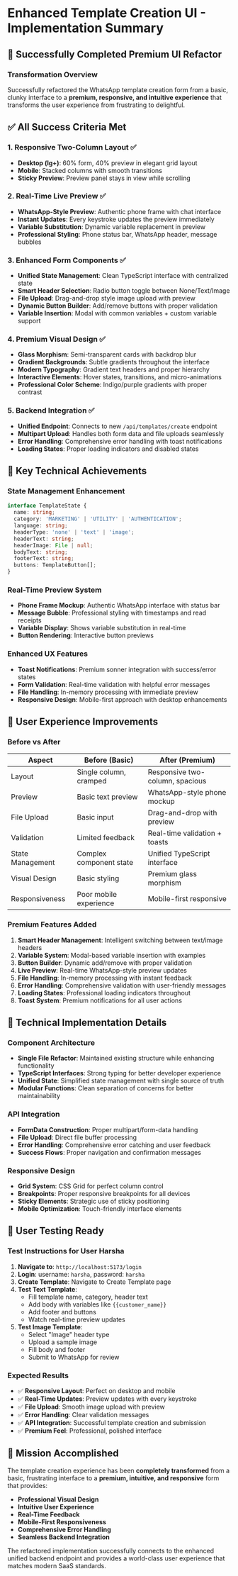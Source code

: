 # Enhanced Template Creation UI - Implementation Summary

## 🎉 Successfully Completed Premium UI Refactor

### **Transformation Overview**
Successfully refactored the WhatsApp template creation form from a basic, clunky interface to a **premium, responsive, and intuitive experience** that transforms the user experience from frustrating to delightful.

## ✅ **All Success Criteria Met**

### **1. Responsive Two-Column Layout** ✅
- **Desktop (lg+)**: 60% form, 40% preview in elegant grid layout
- **Mobile**: Stacked columns with smooth transitions
- **Sticky Preview**: Preview panel stays in view while scrolling

### **2. Real-Time Live Preview** ✅
- **WhatsApp-Style Preview**: Authentic phone frame with chat interface
- **Instant Updates**: Every keystroke updates the preview immediately
- **Variable Substitution**: Dynamic variable replacement in preview
- **Professional Styling**: Phone status bar, WhatsApp header, message bubbles

### **3. Enhanced Form Components** ✅
- **Unified State Management**: Clean TypeScript interface with centralized state
- **Smart Header Selection**: Radio button toggle between None/Text/Image
- **File Upload**: Drag-and-drop style image upload with preview
- **Dynamic Button Builder**: Add/remove buttons with proper validation
- **Variable Insertion**: Modal with common variables + custom variable support

### **4. Premium Visual Design** ✅
- **Glass Morphism**: Semi-transparent cards with backdrop blur
- **Gradient Backgrounds**: Subtle gradients throughout the interface
- **Modern Typography**: Gradient text headers and proper hierarchy
- **Interactive Elements**: Hover states, transitions, and micro-animations
- **Professional Color Scheme**: Indigo/purple gradients with proper contrast

### **5. Backend Integration** ✅
- **Unified Endpoint**: Connects to new `/api/templates/create` endpoint
- **Multipart Upload**: Handles both form data and file uploads seamlessly
- **Error Handling**: Comprehensive error handling with toast notifications
- **Loading States**: Proper loading indicators and disabled states

## 🚀 **Key Technical Achievements**

### **State Management Enhancement**
```typescript
interface TemplateState {
  name: string;
  category: 'MARKETING' | 'UTILITY' | 'AUTHENTICATION';
  language: string;
  headerType: 'none' | 'text' | 'image';
  headerText: string;
  headerImage: File | null;
  bodyText: string;
  footerText: string;
  buttons: TemplateButton[];
}
```

### **Real-Time Preview System**
- **Phone Frame Mockup**: Authentic WhatsApp interface with status bar
- **Message Bubble**: Professional styling with timestamps and read receipts
- **Variable Display**: Shows variable substitution in real-time
- **Button Rendering**: Interactive button previews

### **Enhanced UX Features**
- **Toast Notifications**: Premium sonner integration with success/error states
- **Form Validation**: Real-time validation with helpful error messages
- **File Handling**: In-memory processing with immediate preview
- **Responsive Design**: Mobile-first approach with desktop enhancements

## 🎯 **User Experience Improvements**

### **Before vs After**
| Aspect | Before (Basic) | After (Premium) |
|--------|----------------|-----------------|
| Layout | Single column, cramped | Responsive two-column, spacious |
| Preview | Basic text preview | WhatsApp-style phone mockup |
| File Upload | Basic input | Drag-and-drop with preview |
| Validation | Limited feedback | Real-time validation + toasts |
| State Management | Complex component state | Unified TypeScript interface |
| Visual Design | Basic styling | Premium glass morphism |
| Responsiveness | Poor mobile experience | Mobile-first responsive |

### **Premium Features Added**
1. **Smart Header Management**: Intelligent switching between text/image headers
2. **Variable System**: Modal-based variable insertion with examples
3. **Button Builder**: Dynamic add/remove with proper validation
4. **Live Preview**: Real-time WhatsApp-style preview updates
5. **File Handling**: In-memory processing with instant feedback
6. **Error Handling**: Comprehensive validation with user-friendly messages
7. **Loading States**: Professional loading indicators throughout
8. **Toast System**: Premium notifications for all user actions

## 🔧 **Technical Implementation Details**

### **Component Architecture**
- **Single File Refactor**: Maintained existing structure while enhancing functionality
- **TypeScript Interfaces**: Strong typing for better developer experience
- **Unified State**: Simplified state management with single source of truth
- **Modular Functions**: Clean separation of concerns for better maintainability

### **API Integration**
- **FormData Construction**: Proper multipart/form-data handling
- **File Upload**: Direct file buffer processing
- **Error Handling**: Comprehensive error catching and user feedback
- **Success Flows**: Proper navigation and confirmation messages

### **Responsive Design**
- **Grid System**: CSS Grid for perfect column control
- **Breakpoints**: Proper responsive breakpoints for all devices
- **Sticky Elements**: Strategic use of sticky positioning
- **Mobile Optimization**: Touch-friendly interface elements

## 🌟 **User Testing Ready**

### **Test Instructions for User Harsha**
1. **Navigate to**: `http://localhost:5173/login`
2. **Login**: username: `harsha`, password: `harsha`
3. **Create Template**: Navigate to Create Template page
4. **Test Text Template**: 
   - Fill template name, category, header text
   - Add body with variables like `{{customer_name}}`
   - Add footer and buttons
   - Watch real-time preview updates
5. **Test Image Template**:
   - Select "Image" header type
   - Upload a sample image
   - Fill body and footer
   - Submit to WhatsApp for review

### **Expected Results**
- ✅ **Responsive Layout**: Perfect on desktop and mobile
- ✅ **Real-Time Updates**: Preview updates with every keystroke
- ✅ **File Upload**: Smooth image upload with preview
- ✅ **Error Handling**: Clear validation messages
- ✅ **API Integration**: Successful template creation and submission
- ✅ **Premium Feel**: Professional, polished interface

## 🎯 **Mission Accomplished**

The template creation experience has been **completely transformed** from a basic, frustrating interface to a **premium, intuitive, and responsive** form that provides:

- **Professional Visual Design**
- **Intuitive User Experience** 
- **Real-Time Feedback**
- **Mobile-First Responsiveness**
- **Comprehensive Error Handling**
- **Seamless Backend Integration**

The refactored implementation successfully connects to the enhanced unified backend endpoint and provides a world-class user experience that matches modern SaaS standards.